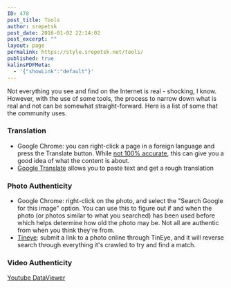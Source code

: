 ```yaml
---
ID: 478
post_title: Tools
author: srepetsk
post_date: 2016-01-02 22:14:02
post_excerpt: ""
layout: page
permalink: https://style.srepetsk.net/tools/
published: true
kalinsPDFMeta:
  - '{"showLink":"default"}'
---
```

Not everything you see and find on the Internet is real - shocking, I know. However, with the use of some tools, the process to narrow down what is real and not can be somewhat straight-forward. Here is a list of some that the community uses.
<h3>Translation</h3>
<ul>
	<li>Google Chrome: you can right-click a page in a foreign language and press the Translate button. While <a href="http://www.theguardian.com/technology/2016/jan/07/google-translates-russia-mordor-foreign-minister-ukrainian" target="_blank">not 100% accurate</a>, this can give you a good idea of what the content is about.</li>
	<li><a href="https://translate.google.com/" target="_blank">Google Translate</a> allows you to paste text and get a rough translation</li>
</ul>
<h3>Photo Authenticity</h3>
<ul>
	<li>Google Chrome: right-click on the photo, and select the "Search Google for this image" option. You can use this to figure out if and when the photo (or photos similar to what you searched) has been used before which helps determine how old the photo may be. Not all are authentic from when you think they're from.</li>
	<li><a href="http://tineye.com">Tineye</a>: submit a link to a photo online through TinEye, and it will reverse search through everything it's crawled to try and find a match.</li>
</ul>
<h3>Video Authenticity</h3>
<a href="http://www.amnestyusa.org/citizenevidence/" target="_blank">Youtube DataViewer</a>